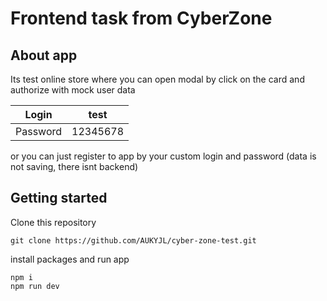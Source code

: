 # Frontend task from CyberZone
## About app
Its test online store where you can open modal by click on the card and authorize with mock user data

| Login<br> | test     |
| --------- | -------- |
| Password  | 12345678 |

or you can just register to app by your custom login and password (data is not saving, there isnt backend)
## Getting started
Clone this repository

```
git clone https://github.com/AUKYJL/cyber-zone-test.git
```

install packages and run app
```
npm i
npm run dev
```
